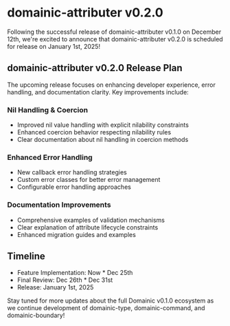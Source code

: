# domainic-attributer v0.2.0

Following the successful release of domainic-attributer v0.1.0 on December 12th, we're excited to announce that
domainic-attributer v0.2.0 is scheduled for release on January 1st, 2025!

## domainic-attributer v0.2.0 Release Plan

The upcoming release focuses on enhancing developer experience, error handling, and documentation clarity. Key
improvements include:

### Nil Handling & Coercion

* Improved nil value handling with explicit nilability constraints
* Enhanced coercion behavior respecting nilability rules
* Clear documentation about nil handling in coercion methods

### Enhanced Error Handling

* New callback error handling strategies
* Custom error classes for better error management
* Configurable error handling approaches

### Documentation Improvements

* Comprehensive examples of validation mechanisms
* Clear explanation of attribute lifecycle constraints
* Enhanced migration guides and examples

## Timeline

* Feature Implementation: Now * Dec 25th
* Final Review: Dec 26th * Dec 31st
* Release: January 1st, 2025

Stay tuned for more updates about the full Domainic v0.1.0 ecosystem as we continue development of domainic-type,
domainic-command, and domainic-boundary!
